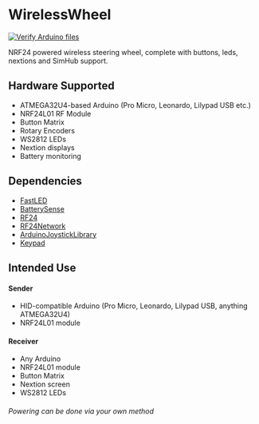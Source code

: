 # WirelessWheel

[![Verify Arduino files](https://github.com/MorGuux/WirelessWheel/actions/workflows/main.yml/badge.svg)](https://github.com/MorGuux/WirelessWheel/actions/workflows/main.yml)

NRF24 powered wireless steering wheel, complete with buttons, leds, nextions and SimHub support.

## Hardware Supported

- ATMEGA32U4-based Arduino (Pro Micro, Leonardo, Lilypad USB etc.)
- NRF24L01 RF Module
- Button Matrix
- Rotary Encoders
- WS2812 LEDs
- Nextion displays
- Battery monitoring

## Dependencies

- [FastLED](https://github.com/FastLED/FastLED)
- [BatterySense](https://github.com/rlogiacco/BatterySense)
- [RF24](https://github.com/nRF24/RF24)
- [RF24Network](https://github.com/nRF24/RF24Network)
- [ArduinoJoystickLibrary](https://github.com/MHeironimus/ArduinoJoystickLibrary)
- [Keypad](https://playground.arduino.cc/Code/Keypad/)

## Intended Use

#### Sender

- HID-compatible Arduino (Pro Micro, Leonardo, Lilypad USB, anything ATMEGA32U4)
- NRF24L01 module

#### Receiver

- Any Arduino
- NRF24L01 module
- Button Matrix
- Nextion screen
- WS2812 LEDs

###### Powering can be done via your own method
